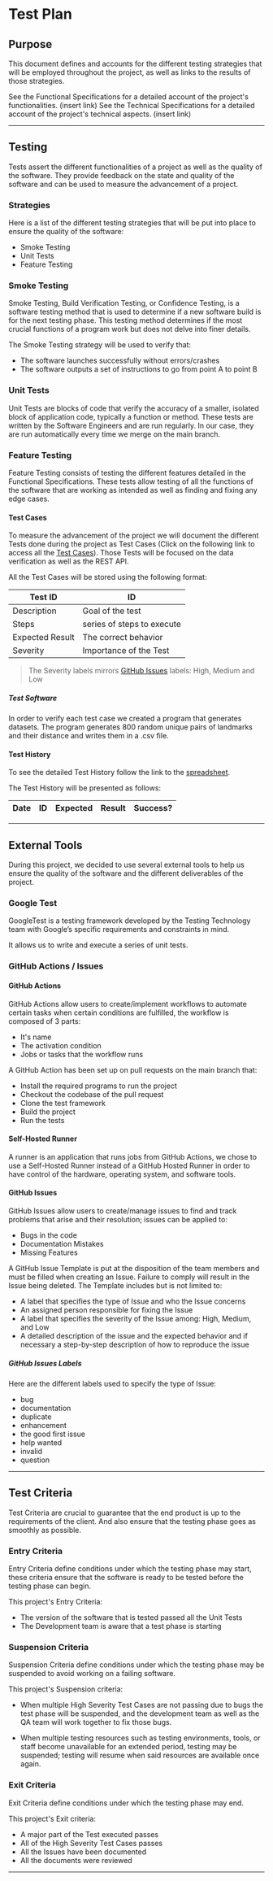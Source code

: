 # Test Plan

## Purpose

This document defines and accounts for the different testing strategies that will be employed throughout the project, as well as links to the results of those strategies.

See the Functional Specifications for a detailed account of the project's functionalities. (insert link)
See the Technical Specifications for a detailed account of the project's technical aspects. (insert link)

---

## Testing

Tests assert the different functionalities of a project as well as the quality of the software. They provide feedback on the state and quality of the software and can be used to measure the advancement of a project.

### Strategies

Here is a list of the different testing strategies that will be put into place to ensure the quality of the software:

- Smoke Testing
- Unit Tests
- Feature Testing

### Smoke Testing

Smoke Testing, Build Verification Testing, or Confidence Testing, is a software testing method that is used to determine if a new software build is for the next testing phase. This testing method determines if the most crucial functions of a program work but does not delve into finer details.

The Smoke Testing strategy will be used to verify that:

- The software launches successfully without errors/crashes
- The software outputs a set of instructions to go from point A to point B

### Unit Tests

Unit Tests are blocks of code that verify the accuracy of a smaller, isolated block of application code, typically a function or method. These tests are written by the Software Engineers and are run regularly. In our case, they are run automatically every time we merge on the main branch.

### Feature Testing

Feature Testing consists of testing the different features detailed in the Functional Specifications.
These tests allow testing of all the functions of the software that are working as intended as well as finding and fixing any edge cases.

#### Test Cases

To measure the advancement of the project we will document the different Tests done during the project as Test Cases (Click on the following link to access all the [Test Cases](/documents/QA/TestCases.md)). Those Tests will be focused on the data verification as well as the REST API.

All the Test Cases will be stored using the following format:

| Test ID | ID |
| --- | --- |
| Description | Goal of the test |
| Steps | series of steps to execute |
| Expected Result | The correct behavior |
| Severity | Importance of the Test |

> The Severity labels mirrors [GitHub Issues](#github-issues) labels: High, Medium and Low

##### Test Software

In order to verify each test case we created a program that generates datasets. The program generates 800 random unique pairs of landmarks and their distance and writes them in a .csv file.

#### Test History

To see the detailed Test History follow the link to the [spreadsheet](https://docs.google.com/spreadsheets/d/1JB1lV4f822tu6zhfQbtrtQGsYIInJZw8AnJMDjYGYeo/edit?gid=0#gid=0).

The Test History will be presented as follows:

| Date | ID | Expected | Result | Success? |
| --- | --- | --- | --- | --- |

---

## External Tools

During this project, we decided to use several external tools to help us ensure the quality of the software and the different deliverables of the project.

### Google Test

GoogleTest is a testing framework developed by the Testing Technology team with Google’s specific requirements and constraints in mind.

It allows us to write and execute a series of unit tests.

### GitHub Actions / Issues

#### GitHub Actions

GitHub Actions allow users to create/implement workflows to automate certain tasks when certain conditions are fulfilled, the workflow is composed of 3 parts:

- It's name
- The activation condition
- Jobs or tasks that the workflow runs

A GitHub Action has been set up on pull requests on the main branch that:

- Install the required programs to run the project
- Checkout the codebase of the pull request
- Clone the test framework
- Build the project
- Run the tests

#### Self-Hosted Runner

A runner is an application that runs jobs from GitHub Actions, we chose to use a Self-Hosted Runner instead of a GitHub Hosted Runner in order to have control of the hardware, operating system, and software tools.

#### GitHub Issues

GitHub Issues allow users to create/manage issues to find and track problems that arise and their resolution; issues can be applied to:

- Bugs in the code
- Documentation Mistakes
- Missing Features

A GitHub Issue Template is put at the disposition of the team members and must be filled when creating an Issue. Failure to comply will result in the Issue being deleted.
The Template includes but is not limited to:

- A label that specifies the type of Issue and who the Issue concerns
- An assigned person responsible for fixing the Issue
- A label that specifies the severity of the Issue among: High, Medium, and Low
- A detailed description of the issue and the expected behavior and if necessary a step-by-step description of how to reproduce the issue

##### GitHub Issues Labels

Here are the different labels used to specify the type of Issue:

- bug
- documentation
- duplicate
- enhancement
- the good first issue
- help wanted
- invalid
- question

---

## Test Criteria

Test Criteria are crucial to guarantee that the end product is up to the requirements of the client. And also ensure that the testing phase goes as smoothly as possible.

### Entry Criteria

Entry Criteria define conditions under which the testing phase may start, these criteria ensure that the software is ready to be tested before the testing phase can begin.

This project's Entry Criteria:

- The version of the software that is tested passed all the Unit Tests
- The Development team is aware that a test phase is starting

### Suspension Criteria

Suspension Criteria define conditions under which the testing phase may be suspended to avoid working on a failing software.

This project's Suspension criteria:

- When multiple High Severity Test Cases are not passing due to bugs the test phase will be suspended, and the development team as well as the QA team will work together to fix those bugs.

- When multiple testing resources such as testing environments, tools, or staff become unavailable for an extended period, testing may be suspended; testing will resume when said resources are available once again.

### Exit Criteria

Exit Criteria define conditions under which the testing phase may end.

This project's Exit criteria:

- A major part of the Test executed passes
- All of the High Severity Test Cases passes
- All the Issues have been documented
- All the documents were reviewed

---
